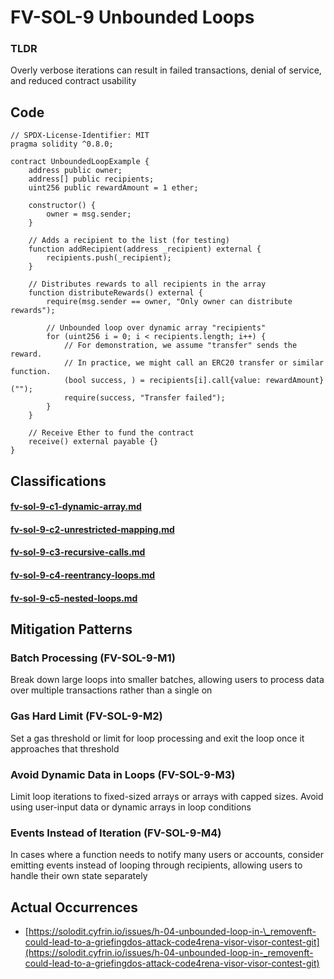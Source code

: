 # FV-SOL-9 Unbounded Loops

### TLDR

Overly verbose iterations can result in failed transactions, denial of service, and reduced contract usability

## Code


```solidity
// SPDX-License-Identifier: MIT
pragma solidity ^0.8.0;

contract UnboundedLoopExample {
    address public owner;
    address[] public recipients;
    uint256 public rewardAmount = 1 ether;

    constructor() {
        owner = msg.sender;
    }

    // Adds a recipient to the list (for testing)
    function addRecipient(address _recipient) external {
        recipients.push(_recipient);
    }

    // Distributes rewards to all recipients in the array
    function distributeRewards() external {
        require(msg.sender == owner, "Only owner can distribute rewards");

        // Unbounded loop over dynamic array "recipients"
        for (uint256 i = 0; i < recipients.length; i++) {
            // For demonstration, we assume "transfer" sends the reward.
            // In practice, we might call an ERC20 transfer or similar function.
            (bool success, ) = recipients[i].call{value: rewardAmount}("");
            require(success, "Transfer failed");
        }
    }

    // Receive Ether to fund the contract
    receive() external payable {}
}

```

## Classifications

#### [fv-sol-9-c1-dynamic-array.md](fv-sol-9-c1-dynamic-array.md "mention")

#### [fv-sol-9-c2-unrestricted-mapping.md](fv-sol-9-c2-unrestricted-mapping.md "mention")

#### [fv-sol-9-c3-recursive-calls.md](fv-sol-9-c3-recursive-calls.md "mention")

#### [fv-sol-9-c4-reentrancy-loops.md](fv-sol-9-c4-reentrancy-loops.md "mention")

#### [fv-sol-9-c5-nested-loops.md](fv-sol-9-c5-nested-loops.md "mention")

## Mitigation Patterns

### Batch Processing (FV-SOL-9-M1)

Break down large loops into smaller batches, allowing users to process data over multiple transactions rather than a single on

### Gas Hard Limit (FV-SOL-9-M2)

Set a gas threshold or limit for loop processing and exit the loop once it approaches that threshold

### Avoid Dynamic Data in Loops (FV-SOL-9-M3)

Limit loop iterations to fixed-sized arrays or arrays with capped sizes. Avoid using user-input data or dynamic arrays in loop conditions

### Events Instead of Iteration (FV-SOL-9-M4)

In cases where a function needs to notify many users or accounts, consider emitting events instead of looping through recipients, allowing users to handle their own state separately

## Actual Occurrences

* [https://solodit.cyfrin.io/issues/h-04-unbounded-loop-in-\_removenft-could-lead-to-a-griefingdos-attack-code4rena-visor-visor-contest-git](https://solodit.cyfrin.io/issues/h-04-unbounded-loop-in-_removenft-could-lead-to-a-griefingdos-attack-code4rena-visor-visor-contest-git)